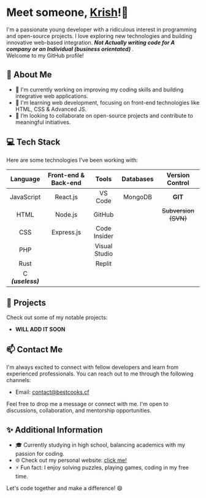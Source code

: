 # Meet someone, [Krish](https://me.chhris.repl.co)!👋

I'm a passionate young developer with a ridiculous interest in programming and open-source projects. I love exploring new technologies and building innovative web-based integration. <strong> *Not Actually writing code for A company or an Individual (business orientated)* </strong>. <br/> 
Welcome to my GitHub profile!

## 🌟 About Me

- 🔭 I'm currently working on improving my coding skills and building integrative web applications.
- 🌱 I'm learning web development, focusing on front-end technologies like HTML, CSS & Advanced JS.
- 👯 I’m looking to collaborate on open-source projects and contribute to meaningful initiatives.
     

## 💻 Tech Stack

Here are some technologies I've been working with:

| Language     | Front-end & Back-end |      Tools      |   Databases   |  Version Control  | 
|:------------:|:--------------------:|:---------------:|:-------------:|:-----------------:|
| JavaScript   | React.js             |   VS Code       |    MongoDB    |  **GIT**              |
| HTML         |  Node.js             |   GitHub        |               |  ~~Subversion (SVN)~~                 |
| CSS          |  Express.js          |   Code Insider  |               |                  | 
| PHP          |                      |   Visual Studio |               |                   |      
| Rust  |                      |   Replit        |               |                   |  
|        C ___(useless)___      | | | | |
## 🚀 Projects

Check out some of my notable projects:

- **WILL ADD IT SOON**

## 📫 Contact Me

I'm always excited to connect with fellow developers and learn from experienced professionals. You can reach out to me through the following channels:

- Email: [contact@bestcooks.cf](mailto:contact@bestcooks.cf)

Feel free to drop me a message or connect with me. I'm open to discussions, collaboration, and mentorship opportunities.

## ✨ Additional Information

- 🎓 Currently studying in high school, balancing academics with my passion for coding.
- 🌐 Check out my personal website: [click me!](https://me.chhris.repl.co)
- ⚡ Fun fact: I enjoy solving puzzles, playing games, coding in my free time.

Let's code together and make a difference! 😄

